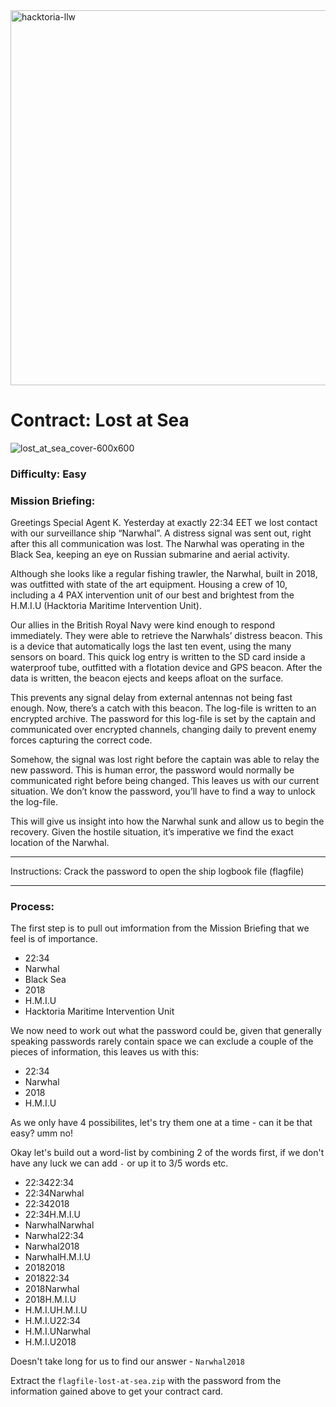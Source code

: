 <img width="600" alt="hacktoria-llw" src="https://user-images.githubusercontent.com/117080369/203552008-2d0e0a07-1815-485b-8f3f-ae7ed7258af8.png">

# Contract: Lost at Sea
![lost_at_sea_cover-600x600](https://user-images.githubusercontent.com/117080369/203797664-e030da32-fa73-4201-927c-a2713e66f145.png)

### Difficulty: Easy

### Mission Briefing:
Greetings Special Agent K. Yesterday at exactly 22:34 EET we lost contact with our surveillance ship “Narwhal”. A distress signal was sent out, right after this all communication was lost. The Narwhal was operating in the Black Sea, keeping an eye on Russian submarine and aerial activity.

Although she looks like a regular fishing trawler, the Narwhal, built in 2018, was outfitted with state of the art equipment. Housing a crew of 10, including a 4 PAX intervention unit of our best and brightest from the H.M.I.U (Hacktoria Maritime Intervention Unit).

Our allies in the British Royal Navy were kind enough to respond immediately. They were able to retrieve the Narwhals’ distress beacon. This is a device that automatically logs the last ten event, using the many sensors on board. This quick log entry is written to the SD card inside a waterproof tube, outfitted with a flotation device and GPS beacon. After the data is written, the beacon ejects and keeps afloat on the surface.

This prevents any signal delay from external antennas not being fast enough. Now, there’s a catch with this beacon. The log-file is written to an encrypted archive. The password for this log-file is set by the captain and communicated over encrypted channels, changing daily to prevent enemy forces capturing the correct code.

Somehow, the signal was lost right before the captain was able to relay the new password. This is human error, the password would normally be communicated right before being changed. This leaves us with our current situation. We don’t know the password, you’ll have to find a way to unlock the log-file.

This will give us insight into how the Narwhal sunk and allow us to begin the recovery. Given the hostile situation, it’s imperative we find the exact location of the Narwhal.

---

Instructions: Crack the password to open the ship logbook file (flagfile)

---

### Process:
The first step is to pull out imformation from the Mission Briefing that we feel is of importance.
* 22:34
* Narwhal
* Black Sea
* 2018
* H.M.I.U
* Hacktoria Maritime Intervention Unit

We now need to work out what the password could be, given that generally speaking passwords rarely contain space we can exclude a couple of the pieces of information, this leaves us with this:
* 22:34
* Narwhal
* 2018
* H.M.I.U

As we only have 4 possibilites, let's try them one at a time - can it be that easy? umm no!

Okay let's build out a word-list by combining 2 of the words first, if we don't have any luck we can add `-` or up it to 3/5 words etc.
* 22:3422:34
* 22:34Narwhal
* 22:342018
* 22:34H.M.I.U
* NarwhalNarwhal
* Narwhal22:34
* Narwhal2018
* NarwhalH.M.I.U
* 20182018
* 201822:34
* 2018Narwhal
* 2018H.M.I.U
* H.M.I.UH.M.I.U
* H.M.I.U22:34
* H.M.I.UNarwhal
* H.M.I.U2018

Doesn't take long for us to find our answer - `Narwhal2018`

Extract the `flagfile-lost-at-sea.zip` with the password from the information gained above to get your contract card.
